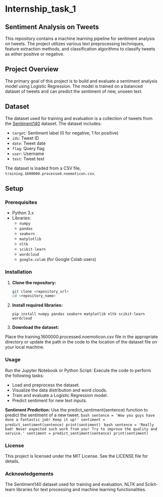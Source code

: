 # Internship_task_1
## Sentiment Analysis on Tweets

This repository contains a machine learning pipeline for sentiment analysis on tweets. The project utilizes various text preprocessing techniques, feature extraction methods, and classification algorithms to classify tweets as either positive or negative.

## Project Overview

The primary goal of this project is to build and evaluate a sentiment analysis model using Logistic Regression. The model is trained on a balanced dataset of tweets and can predict the sentiment of new, unseen text.

## Dataset

The dataset used for training and evaluation is a collection of tweets from the [Sentiment140](http://help.sentiment140.com/for-students) dataset. The dataset includes:

- `target`: Sentiment label (0 for negative, 1 for positive)
- `ids`: Tweet ID
- `date`: Tweet date
- `flag`: Query flag
- `user`: Username
- `text`: Tweet text

The dataset is loaded from a CSV file, `training.1600000.processed.noemoticon.csv`.

## Setup

### Prerequisites

- Python 3.x
- Libraries:
  - `numpy`
  - `pandas`
  - `seaborn`
  - `matplotlib`
  - `nltk`
  - `scikit-learn`
  - `wordcloud`
  - `google.colab` (for Google Colab users)

### Installation

1. **Clone the repository:**
   ```bash
   git clone <repository_url>
   cd <repository_name>
   ```
   
2. **Install required libraries:**

       pip install numpy pandas seaborn matplotlib nltk scikit-learn wordcloud

3. **Download the dataset:**
   
Place the training.1600000.processed.noemoticon.csv file in the appropriate directory or update the path in the code to the location of the dataset file on your local machine.
  

### Usage
Run the Jupyter Notebook or Python Script:
Execute the code to perform the following tasks:

* Load and preprocess the dataset.
* Visualize the data distribution and word clouds.
* Train and evaluate a Logistic Regression model.
* Predict sentiment for new text inputs.

**Sentiment Prediction:**
Use the predict_sentiment(sentence) function to predict the sentiment of a new tweet.
    ```bash
    sentence = 'Wow you guys have done a fantastic job! Keep it up!'
    sentiment = predict_sentiment(sentence)
    print(sentiment)
    ```
    ```bash
    sentence = 'Really bad! Never expected such work from you! Try to improve the quality and service.'
    sentiment = predict_sentiment(sentence)
    print(sentiment)
    ```

### License
This project is licensed under the MIT License. See the LICENSE file for details.

### Acknowledgements
The Sentiment140 dataset used for training and evaluation.
NLTK and Scikit-learn libraries for text processing and machine learning functionalities.

